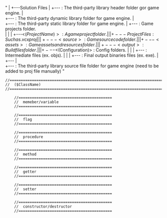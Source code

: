"
<Solution Folder>
|
+---Solution Files
|
+---<include> : The third-party library header folder gor game engine.
|	
+---<dll> : The third-party dynamic library folder for game engine.
|	
+---<lib> : The third-party static library folder for game engine.
|
+---<projects> : Game projects folder.	
|	   	|
|		+---<$(ProjectName)> : A game project folder.
|		 		|
|		 		+---Project Files : Such as .vcxproj
|		 		|
|		 		+---<source> : Game source code folder.
|		 		|
|		 		+---<assets> : Game assets and resources folder.
|		 		|
|		 		+---<output> : Build files folder.
|		 		 		|
|		 		 		+---<$(Configuration)> : Config folders.
|		 		 		 		|
|		 		 		 		+---<build> : Intermediate files (ex. objs).
|		 		 		 		|
|		 		 		 		+---<bin> :  Final output binaries files (ex. exe).
|	
+---<docs>
|	
+---<src> : The third-party library source file folder for game engine (need to be added to proj file manually)
"

	//====================================================================================
	//	($ClassName)
	//====================================================================================

		//==========================================
		//	memeber/variable
		//==========================================
		
		//==========================================
		//	flag
		//==========================================
		
		//==========================================
		//	procedure
		//==========================================

		//==========================================
		//	method
		//==========================================

		//==========================================
		//	getter
		//==========================================

		//==========================================
		//	setter
		//==========================================

		//==========================================
		//	constructor/destructor
		//==========================================
		
		